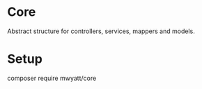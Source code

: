 # Core
Abstract structure for controllers, services, mappers and models.

# Setup
composer require mwyatt/core
